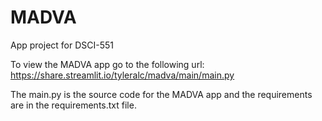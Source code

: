 # MADVA
App project for DSCI-551

To view the MADVA app go to the following url:
https://share.streamlit.io/tyleralc/madva/main/main.py

The main.py is the source code for the MADVA app and the requirements are in the requirements.txt file. 
